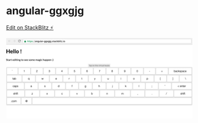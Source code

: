 # angular-ggxgjg

[Edit on StackBlitz ⚡️](https://stackblitz.com/edit/angular-ggxgjg)

![angular keyboard](https://github.com/Amar8777/angular-keyboard/blob/master/Screenshot%202019-08-03%20at%2012.49.49%20AM.png) 
